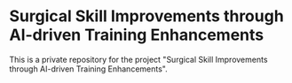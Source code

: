 # Surgical Skill Improvements through AI-driven Training Enhancements

This is a private repository for the project "Surgical Skill Improvements through AI-driven Training Enhancements".
